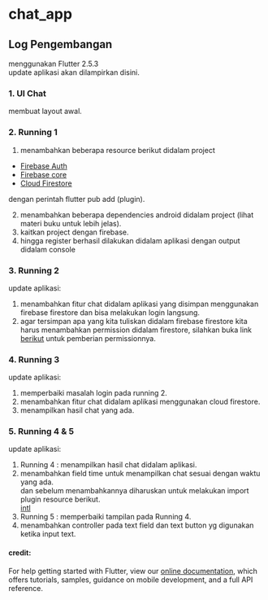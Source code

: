 # chat_app  

## Log Pengembangan  
menggunakan Flutter 2.5.3  
update aplikasi akan dilampirkan disini.

### 1. UI Chat
membuat layout awal.   

### 2. Running 1
1. menambahkan beberapa resource berikut didalam project  
- [Firebase Auth](https://pub.dev/packages/firebase_auth/install)  
- [Firebase core](https://pub.dev/packages/firebase_core/install)  
- [Cloud Firestore](https://pub.dev/packages/cloud_firestore/install)   

 dengan perintah flutter pub add (plugin).  

2. menambahkan beberapa dependencies android didalam project
(lihat materi buku untuk lebih jelas).  
3. kaitkan project dengan firebase.  
4. hingga register berhasil dilakukan didalam aplikasi dengan output didalam console  

### 3. Running 2  
update aplikasi:  
1. menambahkan fitur chat didalam aplikasi yang disimpan menggunakan firebase firestore dan bisa melakukan login langsung.  
2. agar tersimpan apa yang kita tuliskan didalam firebase firestore kita harus menambahkan permission didalam firestore, silahkan buka link [berikut](https://firebase.google.com/docs/firestore/security/get-started#auth-required) untuk pemberian permissionnya.  

### 4. Running 3
update aplikasi:
1. memperbaiki masalah login pada running 2.
2. menambahkan fitur chat didalam aplikasi menggunakan cloud firestore.
3. menampilkan hasil chat yang ada.

### 5. Running 4 & 5  
update aplikasi:  
1. Running 4 : menampilkan hasil chat didalam aplikasi.  
2. menambahkan field time untuk menampilkan chat sesuai dengan waktu yang ada.  
   dan sebelum menambahkannya diharuskan untuk melakukan import plugin resource berikut.  
   [intl](https://pub.dev/packages/intl/install)  
3. Running 5 : memperbaiki tampilan pada Running 4.  
4. menambahkan controller pada text field dan text button yg digunakan ketika input text.  

#### credit:  
For help getting started with Flutter, view our
[online documentation](https://flutter.dev/docs), which offers tutorials,
samples, guidance on mobile development, and a full API reference.
